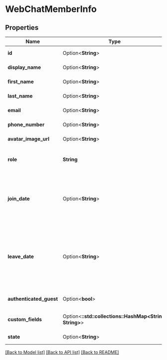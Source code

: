# WebChatMemberInfo

## Properties

Name | Type | Description | Notes
------------ | ------------- | ------------- | -------------
**id** | Option<**String**> | The communicationId of this member. | [optional]
**display_name** | Option<**String**> | The display name of the member. | [optional]
**first_name** | Option<**String**> | The first name of the member. | [optional]
**last_name** | Option<**String**> | The last name of the member. | [optional]
**email** | Option<**String**> | The email address of the member. | [optional]
**phone_number** | Option<**String**> | The phone number of the member. | [optional]
**avatar_image_url** | Option<**String**> | The url to the avatar image of the member. | [optional]
**role** | **String** | The role of the member, one of [agent, customer, acd, workflow] | 
**join_date** | Option<**String**> | The time the member joined the conversation. Date time is represented as an ISO-8601 string. For example: yyyy-MM-ddTHH:mm:ss[.mmm]Z | [optional]
**leave_date** | Option<**String**> | The time the member left the conversation, or null if the member is still active in the conversation. Date time is represented as an ISO-8601 string. For example: yyyy-MM-ddTHH:mm:ss[.mmm]Z | [optional]
**authenticated_guest** | Option<**bool**> | If true, the guest member is an authenticated guest. | [optional]
**custom_fields** | Option<**::std::collections::HashMap<String, String>**> | Any custom fields of information pertaining to this member. | [optional]
**state** | Option<**String**> | The connection state of this member. | [optional]

[[Back to Model list]](../README.md#documentation-for-models) [[Back to API list]](../README.md#documentation-for-api-endpoints) [[Back to README]](../README.md)


